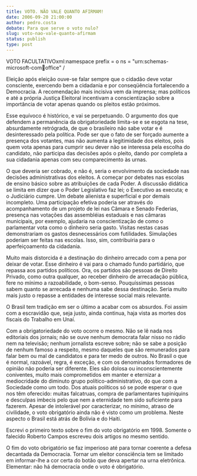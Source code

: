 ```yaml
---
title: VOTO. NÃO VALE QUANTO AFIRMAM!
date: 2006-09-20 21:00:00
author: pedro.costa
debate: Para que serve o voto nulo?
slug: voto-nao-vale-quanto-afirmam
status: publish 
type: post
---
```


VOTO FACULTATIVOxml:namespace prefix = o ns = "urn:schemas-microsoft-com:office:office" /


Eleição após eleição ouve-se falar sempre que o cidadão deve votar consciente, exercendo bem a cidadania e por conseqüência fortalecendo a Democracia. A recomendação mais incisiva vem da imprensa; mas políticos e até a própria Justiça Eleitoral incentivam a conscientização sobre a importância de votar apenas quando os pleitos estão próximos. 


Esse equívoco é histórico, e vai se perpetuando. O argumento dos que defendem a permanência da obrigatoriedade limita-se e se esgota na tese, absurdamente retrógrada, de que o brasileiro não sabe votar e é desinteressado pela política. Pode ser que o fato de ser forçado aumente a presença dos votantes, mas não aumenta a legitimidade dos eleitos, pois quem vota apenas para cumprir seu dever não se interessa pela escolha do candidato, não participa das decisões após o pleito, dando por completa a sua cidadania apenas com seu comparecimento às urnas.


O que deveria ser cobrado, e não é, seria o envolvimento da sociedade nas decisões administrativas dos eleitos. A começar por debates nas escolas de ensino básico sobre as atribuições de cada Poder. A discussão didática se limita em dizer que o Poder Legislativo faz lei; o Executivo as executa; e o Judiciário cumpre. Um debate alienista e superficial e por demais incompleto. Uma participação efetiva poderia ser através do acompanhamento de um projeto de lei nas Câmara e Senado Federias, presença nas votações das assembléias estaduais e nas câmaras municipais, por exemplo, ajudaria na conscientização de como o parlamentar vota como o dinheiro seria gasto. Visitas nestas casas demonstrariam os gastos desnecessários com futilidades. Simulações poderiam ser feitas nas escolas. Isso, sim, contribuiria para o aperfeiçoamento da cidadania.


Muito mais distorcida é a destinação do dinheiro arrecado com a pena por deixar de votar. Esse dinheiro é vai para o chamado fundo partidário, que repassa aos partidos políticos. Ora, os partidos são pessoas de Direito Privado, como outra qualquer, ao receber dinheiro de arrecadação pública, fere no mínimo a razoabilidade, o bom-senso. Pouquíssimas pessoas sabem quanto se arrecada e nenhuma sabe dessa destinação. Seria muito mais justo o repasse a entidades de interesse social mais relevante. 


O Brasil tem tradição em ser o último a acabar com os absurdos. Foi assim com a escravidão que, seja justo, ainda continua, haja vista as mortes dos fiscais do Trabalho em Unaí.


Com a obrigatoriedade do voto ocorre o mesmo. Não se lê nada nos editoriais dos jornais; não se ouve nenhum democrata falar nisso no rádio nem na televisão; nenhum jornalista escreve sobre; não se sabe a posição de nenhum famoso a respeito, mesmo daqueles que são remunerados para falar bem ou mal de candidatos e para ter medo de outros. No Brasil o que é normal, razoável, regra, é exceção, e com os denominados formadores de opinião não poderia ser diferente. Eles são dolosa ou inconscientemente coniventes, muito mais comprometidos em manter e eternizar a mediocridade do diminuto grupo político-administrativo, do que com a Sociedade como um todo. Dos atuais políticos só se pode esperar o que nos têm oferecido: muitas falcatruas, compra de parlamentares tupiniquins e desculpas imbecis pelo que nem a eternidade tem sido suficiente para fazerem. Apesar de intolerável por caracterizar, no mínimo, atraso de civilidade, o voto obrigatório ainda não é visto como um problema. Neste aspecto o Brasil está atrás de Bolívia e do Haiti.


Escrevi o primeiro texto sobre o fim do voto obrigatório em 1998. Somente o falecido Roberto Campos escreveu dois artigos no mesmo sentido. 


O fim do voto obrigatório se faz imperioso até para tornar coerente a defesa decantada da Democracia. Tornar um eleitor consciência tem se limitado em informar-lhe a cor certa do botão que deva apertar na urna eletrônica. Elementar: não há democracia onde o voto é obrigatório.  


